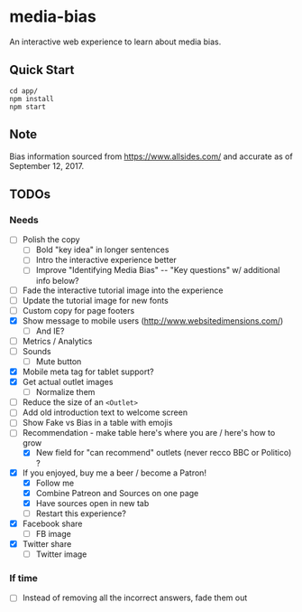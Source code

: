 # media-bias

An interactive web experience to learn about media bias.

## Quick Start

```
cd app/
npm install
npm start
```

## Note

Bias information sourced from https://www.allsides.com/ and accurate
as of September 12, 2017.

## TODOs

### Needs

- [ ] Polish the copy
  - [ ] Bold "key idea" in longer sentences
  - [ ] Intro the interactive experience better
  - [ ] Improve "Identifying Media Bias" -- "Key questions" w/ additional info below?
- [ ] Fade the interactive tutorial image into the experience
- [ ] Update the tutorial image for new fonts
- [ ] Custom copy for page footers
- [x] Show message to mobile users (http://www.websitedimensions.com/)
  - [ ] And IE?
- [ ] Metrics / Analytics
- [ ] Sounds
  - [ ] Mute button
- [x] Mobile meta tag for tablet support?
- [x] Get actual outlet images
  - [ ] Normalize them
- [ ] Reduce the size of an `<Outlet>`
- [ ] Add old introduction text to welcome screen
- [ ] Show Fake vs Bias in a table with emojis
- [ ] Recommendation - make table here's where you are / here's how to grow
  - [x] New field for "can recommend" outlets (never recco BBC or Politico) ?
- [x] If you enjoyed, buy me a beer / become a Patron!
  - [x] Follow me
  - [x] Combine Patreon and Sources on one page
  - [x] Have sources open in new tab
  - [ ] Restart this experience?
- [x] Facebook share
  - [ ] FB image
- [x] Twitter share
  - [ ] Twitter image

### If time

- [ ] Instead of removing all the incorrect answers, fade them out
